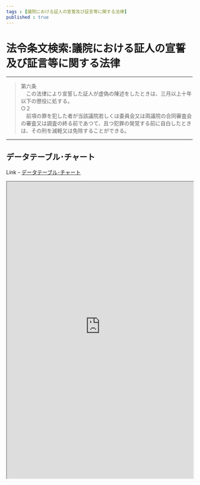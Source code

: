 ```yaml
--- 
tags : [議院における証人の宣誓及び証言等に関する法律] 
published : true
---
```

# 法令条文検索:議院における証人の宣誓及び証言等に関する法律

***

<blockquote>

第六条<br>
　この法律により宣誓した証人が虚偽の陳述をしたときは、三月以上十年以下の懲役に処する。<br>
○２<br>
　前項の罪を犯した者が当該議院若しくは委員会又は両議院の合同審査会の審査又は調査の終る前であつて、且つ犯罪の発覚する前に自白したときは、その刑を減軽又は免除することができる。

</blockquote>


***
	
## データテーブル･チャート
Link - [データテーブル･チャート](http://knowledgevault.saecanet.com/charts/am-consulting.co.jp-SummoningOfSwornWitness.html)
<iframe src="http://knowledgevault.saecanet.com/charts/am-consulting.co.jp-SummoningOfSwornWitness.html" width="100%" height="800px"></iframe>